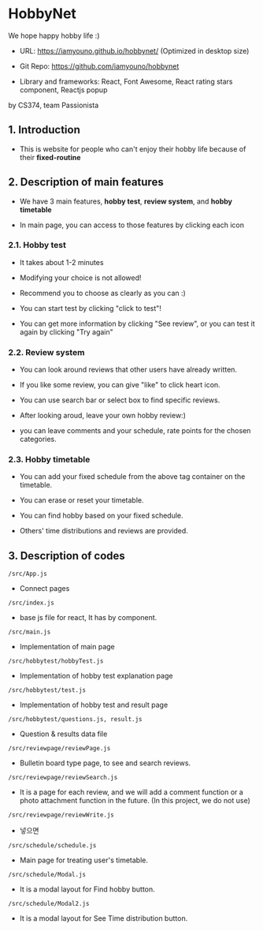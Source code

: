 # HobbyNet

We hope happy hobby life :)

- URL: https://iamyouno.github.io/hobbynet/ (Optimized in desktop size)

- Git Repo: https://github.com/iamyouno/hobbynet

- Library and frameworks: React, Font Awesome, React rating stars component, Reactjs popup

by CS374, team Passionista

## 1. Introduction

- This is website for people who can't enjoy their hobby life because of their **fixed-routine**

## 2. Description of main features

- We have 3 main features, **hobby test**, **review system**, and **hobby timetable**

- In main page, you can access to those features by clicking each icon

### 2.1. Hobby test

- It takes about 1-2 minutes

- Modifying your choice is not allowed!

- Recommend you to choose as clearly as you can :)

- You can start test by clicking "click to test"!

- You can get more information by clicking "See review", or you can test it again by clicking "Try again"

### 2.2. Review system

- You can look around reviews that other users have already written.

- If you like some review, you can give "like" to click heart icon.

- You can use search bar or select box to find specific reviews.

- After looking aroud, leave your own hobby review:)

- you can leave comments and your schedule, rate points for the chosen categories. 

### 2.3. Hobby timetable

-  You can add your fixed schedule from the above tag container on the timetable. 

-  You can erase or reset your timetable.

-  You can find hobby based on your fixed schedule. 

-  Others' time distributions and reviews are provided.

## 3. Description of codes

<pre><code>/src/App.js</code></pre>

- Connect pages

<pre><code>/src/index.js</code></pre>

- base js file for react, It has <App/> by component.

<pre><code>/src/main.js</code></pre>

- Implementation of main page

<pre><code>/src/hobbytest/hobbyTest.js</code></pre>

- Implementation of hobby test explanation page

<pre><code>/src/hobbytest/test.js</code></pre>

- Implementation of hobby test and result page

<pre><code>/src/hobbytest/questions.js, result.js</code></pre>

- Question & results data file

<pre><code>/src/reviewpage/reviewPage.js</code></pre>

- Bulletin board type page, to see and search reviews.

<pre><code>/src/reviewpage/reviewSearch.js</code></pre>

- It is a page for each review, and we will add a comment function or a photo attachment function in the future. (In this project, we do not use)

<pre><code>/src/reviewpage/reviewWrite.js</code></pre>

- 넣으면

<pre><code>/src/schedule/schedule.js</code></pre>

- Main page for treating user's timetable.

<pre><code>/src/schedule/Modal.js</code></pre>

- It is a modal layout for Find hobby button.

<pre><code>/src/schedule/Modal2.js</code></pre>

- It is a modal layout for See Time distribution button.

